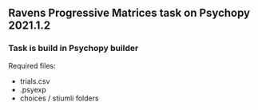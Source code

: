 ## Ravens Progressive Matrices task on Psychopy 2021.1.2

### Task is build in Psychopy builder 

Required files:

- trials.csv <br />
- .psyexp <br />
- choices / stiumli folders<n>
